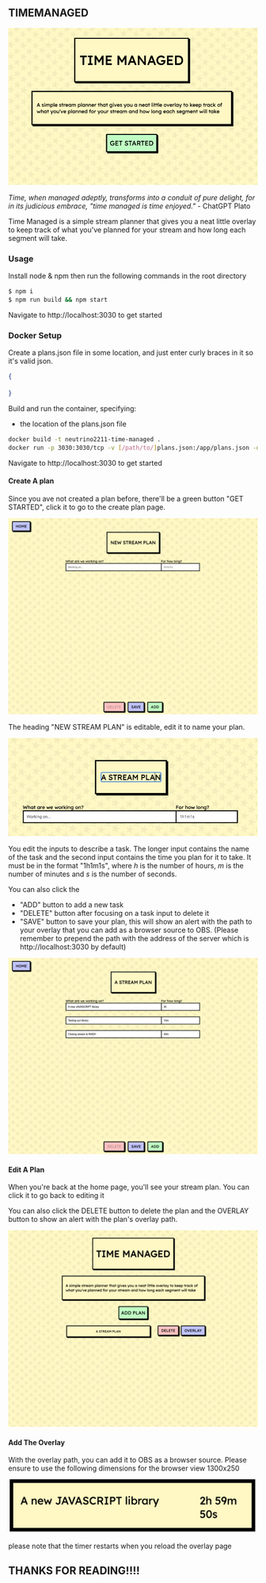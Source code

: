 ## TIMEMANAGED

![Home Page](./docs/home-page.png)

*Time, when managed adeptly, transforms into a conduit of pure delight, for in its judicious embrace, "time managed is time enjoyed."* - ChatGPT Plato

Time Managed is a simple stream planner that gives you a neat little overlay to keep track of what you've planned for your stream and how long each segment will take.

### Usage

Install node & npm then run the following commands in the root directory

```bash
$ npm i
$ npm run build && npm start
```

Navigate to http://localhost:3030 to get started

### Docker Setup

Create a plans.json file in some location, and just enter curly braces in it so it's valid json.
```json
{
  
}
```

Build and run the container, specifying:
* the location of the plans.json file
```bash
docker build -t neutrino2211-time-managed .
docker run -p 3030:3030/tcp -v [/path/to/]plans.json:/app/plans.json -d neutrino2211-time-managed 
```
Navigate to http://localhost:3030 to get started


#### Create A plan

Since you ave not created a plan before, there'll be a green button "GET STARTED", click it to go to the create plan page.

![Create Plan Page](./docs/create-plan-page.png)

The heading "NEW STREAM PLAN" is editable, edit it to name your plan.

![Edit Plan Name](./docs/edit-plan-name.png)

You edit the inputs to describe a task. The longer input contains the name of the task and the second input contains the time you plan for it to take. It must be in the format "1h1m1s", where _h_ is the number of hours, _m_ is the number of minutes and _s_ is the number of seconds.

You can also click the

- "ADD" button to add a new task
- "DELETE" button after focusing on a task input to delete it
- "SAVE" button to save your plan, this will show an alert with the path to your overlay that you can add as a browser source to OBS. (Please remember to prepend the path with the address of the server which is http://localhost:3030 by default)

![Supplementary Edit Plan](docs/supplementary-edit-plan.png)

#### Edit A Plan

When you're back at the home page, you'll see your stream plan. You can click it to go back to editing it

You can also click the DELETE button to delete the plan and the OVERLAY button to show an alert with the plan's overlay path.

![Home With Plan](docs/home-with-plan.png)

#### Add The Overlay

With the overlay path, you can add it to OBS as a browser source. Please ensure to use the following dimensions for the browser view 1300x250

![Overlay](docs/overlay.png)

please note that the timer restarts when you reload the overlay page

## THANKS FOR READING!!!!